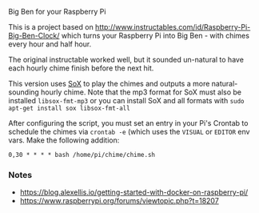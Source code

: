 Big Ben for your Raspberry Pi

This is a project based on http://www.instructables.com/id/Raspberry-Pi-Big-Ben-Clock/ which turns
your Raspberry Pi into Big Ben - with chimes every hour and half hour.

The original instructable worked well, but it sounded un-natural to have each hourly chime finish
before the next hit.

This version uses [SoX](http://sox.sourceforge.net/) to play the chimes and outputs a more
natural-sounding hourly chime. Note that the mp3 format for SoX must also be installed
`libsox-fmt-mp3` or you can install SoX and all formats with `sudo apt-get install sox
libsox-fmt-all`

After configuring the script, you must set an entry in your Pi's Crontab to schedule the chimes via
`crontab -e` (which uses the `VISUAL` or `EDITOR` env vars. Make the following addition:

```
0,30 * * * * bash /home/pi/chime/chime.sh
```

### Notes

- https://blog.alexellis.io/getting-started-with-docker-on-raspberry-pi/
- https://www.raspberrypi.org/forums/viewtopic.php?t=18207
